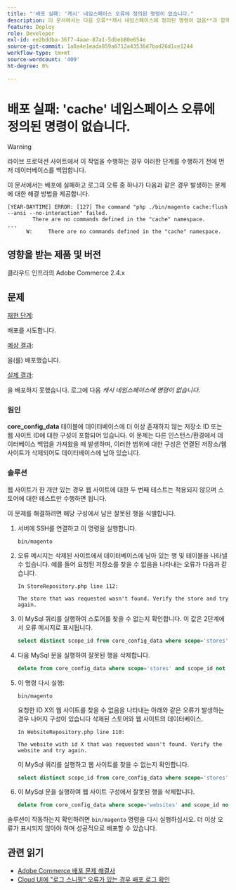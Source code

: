 ```yaml
---
title: "'배포 실패: '캐시' 네임스페이스 오류에 정의된 명령이 없습니다."
description: 이 문서에서는 다음 오류**캐시 네임스페이스에 정의된 명령이 없음**과 함께 배포가 실패하는 경우의 문제에 대한 해결 방법을 제공합니다.
feature: Deploy
role: Developer
exl-id: ee2bddba-36f7-4aae-87a1-5dbeb80e654e
source-git-commit: 1a8a4e1eada859a6712a43536d7bad26d1ce1244
workflow-type: tm+mt
source-wordcount: '409'
ht-degree: 0%

---
```


# 배포 실패: &#39;cache&#39; 네임스페이스 오류에 정의된 명령이 없습니다.

>[!WARNING]
>
>라이브 프로덕션 사이트에서 이 작업을 수행하는 경우 이러한 단계를 수행하기 전에 먼저 데이터베이스를 백업합니다.

이 문서에서는 배포에 실패하고 로그의 오류 중 하나가 다음과 같은 경우 발생하는 문제에 대한 해결 방법을 제공합니다.

```
[YEAR-DAYTIME] ERROR: [127] The command "php ./bin/magento cache:flush --ansi --no-interaction" failed.
        There are no commands defined in the "cache" namespace.
...
      W:     There are no commands defined in the "cache" namespace.
```

## 영향을 받는 제품 및 버전

클라우드 인프라의 Adobe Commerce 2.4.x

## 문제  

<u>재현 단계</u>:

배포를 시도합니다. 

<u>예상 결과</u>:

을(를) 배포했습니다.

<u>실제 결과</u>:

을 배포하지 못했습니다. 로그에 다음 *캐시 네임스페이스에 명령이 없습니다*.

### 원인

**core_config_data** 테이블에 데이터베이스에 더 이상 존재하지 않는 저장소 ID 또는 웹 사이트 ID에 대한 구성이 포함되어 있습니다. 이 문제는 다른 인스턴스/환경에서 데이터베이스 백업을 가져왔을 때 발생하며, 이러한 범위에 대한 구성은 연결된 저장소/웹 사이트가 삭제되어도 데이터베이스에 남아 있습니다.

### 솔루션

웹 사이트가 한 개만 있는 경우 웹 사이트에 대한 두 번째 테스트는 적용되지 않으며 스토어에 대한 테스트만 수행하면 됩니다.

이 문제를 해결하려면 해당 구성에서 남은 잘못된 행을 식별합니다.

1. 서버에 SSH를 연결하고 이 명령을 실행합니다.

   `bin/magento`

1. 오류 메시지는 삭제된 사이트에서 데이터베이스에 남아 있는 행 및 테이블을 나타낼 수 있습니다. 예를 들어 요청된 저장소를 찾을 수 없음을 나타내는 오류가 다음과 같습니다.

   ```...
   In StoreRepository.php line 112:
   
   The store that was requested wasn't found. Verify the store and try again.
   ```

1. 이 MySql 쿼리를 실행하여 스토어를 찾을 수 없는지 확인합니다. 이 값은 2단계에서 오류 메시지로 표시됩니다. 

   ```sql
   select distinct scope_id from core_config_data where scope='stores' and scope_id not in (select store_id from store);
   ```

1. 다음 MySql 문을 실행하여 잘못된 행을 삭제합니다. 

   ```sql
   delete from core_config_data where scope='stores' and scope_id not in (select store_id from store); 
   ```

1. 이 명령 다시 실행:

   `bin/magento`

   요청한 ID X의 웹 사이트를 찾을 수 없음을 나타내는 아래와 같은 오류가 발생하는 경우 나머지 구성이 있습니다        삭제된 스토어와 웹 사이트의 데이터베이스.

   ```
   In WebsiteRepository.php line 110:
   
   The website with id X that was requested wasn't found. Verify the website and try again.
   ```

   이 MySql 쿼리를 실행하고 웹 사이트를 찾을 수 없는지 확인합니다.

   ```sql
   select distinct scope_id from core_config_data where scope='stores' and scope_id not in (select store_id from store);
   ```

1. 이 MySql 문을 실행하여 웹 사이트 구성에서 잘못된 행을 삭제합니다.

   ```sql
   delete from core_config_data where scope='websites' and scope_id not in (select website_id from store_website);
   ```

솔루션이 작동하는지 확인하려면 `bin/magento` 명령을 다시 실행하십시오. 더 이상 오류가 표시되지 않아야 하며 성공적으로 배포할 수 있습니다.

## 관련 읽기

* [Adobe Commerce 배포 문제 해결사](/docs/commerce-knowledge-base/kb/troubleshooting/deployment/magento-deployment-troubleshooter.html)
* [Cloud UI에 &quot;로그 스니핑&quot; 오류가 있는 경우 배포 로그 확인](/docs/commerce-knowledge-base/kb/troubleshooting/miscellaneous/checking-deployment-log-if-the-cloud-ui-shows-log-snipped-error.html)
